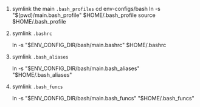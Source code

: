 
1. symlink the main `.bash_profiles`
    cd env-configs/bash
    ln -s "$(pwd)/main.bash_profile" $HOME/.bash_profile
    source $HOME/.bash_profile

2. symlink `.bashrc`

    ln -s "$ENV_CONFIG_DIR/bash/main.bashrc" $HOME/.bashrc
    
3. symlink `.bash_aliases`

    ln -s "$ENV_CONFIG_DIR/bash/main.bash_aliases" "$HOME/.bash_aliases"

4. symlink `.bash_funcs`

    ln -s "$ENV_CONFIG_DIR/bash/main.bash_funcs" "$HOME/.bash_funcs"
